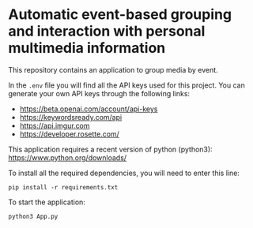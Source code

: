 # Automatic event-based grouping and interaction with personal multimedia information
This repository contains an application to group media by event.


In the `.env` file you will find all the API keys used for this project. 
You can generate your own API keys through the following links:
- https://beta.openai.com/account/api-keys
- https://keywordsready.com/api
- https://api.imgur.com
- https://developer.rosette.com/

This application requires a recent version of python (python3): https://www.python.org/downloads/

To install all the required dependencies, you will need to enter this line: 
```
pip install -r requirements.txt
```

To start the application:
```
python3 App.py
```
